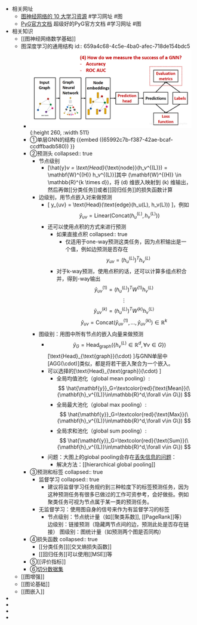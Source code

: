 - 相关网址
	- [图神经网络的 10 大学习资源](https://towardsdatascience.com/top-10-learning-resources-for-graph-neural-networks-f24d4eb2cc2b) #学习网址 #图
	- [PyG官方文档](https://pytorch-geometric.readthedocs.io/en/latest/tutorial/create_gnn.html) 超级好的PyG官方文档 #学习网址 #图
- 相关知识
	- [[图神经网络数学基础]]
	- 图深度学习的通用结构
	  id:: 659a4c68-4c5e-4ba0-afec-718de154bdc5
		- ![image.png](../assets/image_1704610931219_0.png){:height 260, :width 511}
		- ①单层GNN的结构 {{embed ((65992c7b-f387-42ae-bcaf-ccdffbadb580)) }}
		- ②预测头
		  collapsed:: true
			- 节点级别
				- \[\hat{y}_v = \text{Head}_{\text{node}}(h_v^{(L)}) = \mathbf{W}^{(H)} h_v^{(L)}\]其中 \(\mathbf{W}^{(H)} \in \mathbb{R}^{k \times d}\)，将 \(d\) 维嵌入映射到 \(k\) 维输出，然后再做[[分类任务]]或者[[回归任务]]的损失函数计算
			- 边级别，用节点嵌入对来做预测
				- \[ y_{uv} = \text{Head}(\text{edge}(h_u(L), h_v(L))) \]，例如$$\hat{y}_{uv} = \text{Linear}(\text{Concat}(h_u^{(L)}, h_v^{(L)}))$$
				- 还可以使用点积的方式来进行预测
					- 如果直接点积
					  collapsed:: true
						- 仅适用于one-way预测这类任务，因为点积输出是一个值，例如边预测是否存在
						  $$y_{uv} = (h_u^{(L)})^T h_v^{(L)}$$
					- 对于k-way预测，使用点积的话，还可以计算多组点积合并，得到-way输出
					  $$
					  \hat{y}_{uv}^{(1)} = (h_u^{(L)})^T W^{(1)} h_v^{(L)}
					  $$
					  $$
					  \vdots
					  $$
					  $$
					  \hat{y}_{uv}^{(k)} = (h_u^{(L)})^T W^{(k)} h_v^{(L)}
					  $$
					  $$
					  \hat{y}_{uv} = \text{Concat}(\hat{y}_{uv}^{(1)}, \ldots, \hat{y}_{uv}^{(k)}) \in \mathbb{R}^k
					  $$
			- 图级别：用图中所有节点的嵌入向量来做预测
				- $$\hat{y}_G = \text{Head}_{\text{graph}}\left(\{h_v^{(L)} \in \mathbb{R}^d, \forall v \in G\}\right)$$
				  \[\text{Head}_{\text{graph}}(\cdot) \]与GNN单层中\[AGG(\cdot)\]类似，都是将若干嵌入聚合为一个嵌入。
				- 可以选择的\[\text{Head}_{\text{graph}}(\cdot) \]
					- 全局均值池化（global mean pooling）:
					  $$
					  \hat{\mathbf{y}}_G=\textcolor{red}{\text{Mean}}(\{\mathbf{h}_v^{(L)}\in\mathbb{R}^d,\forall v\in G\})
					  $$
					- 全局最大池化（global max pooling）:
					  $$
					  \hat{\mathbf{y}}_G=\textcolor{red}{\text{Max}}(\{\mathbf{h}_v^{(L)}\in\mathbb{R}^d,\forall v\in G\})
					  $$
					- 全局求和池化（global sum pooling）:
					  $$
					  \hat{\mathbf{y}}_G=\textcolor{red}{\text{Sum}}(\{\mathbf{h}_v^{(L)}\in\mathbb{R}^d,\forall v\in G\})
					  $$
				- 问题：大图上的global pooling会存在[丢失信息的问题](https://blog.csdn.net/PolarisRisingWar/article/details/118001121#:~:text=%E4%BF%A1%E6%81%AF%E7%9A%84%E9%97%AE%E9%A2%98%E3%80%82-,%E4%B8%BE%E4%BE%8B%EF%BC%9A%E4%BD%BF%E7%94%A8%E4%B8%80%E7%BB%B4%E8%8A%82%E7%82%B9%E5%B5%8C%E5%85%A5%E3%80%82,-G%201%20G_1)：
					- 解决方法：[[hierarchical global pooling]]
		- ③预测和标签
		  collapsed:: true
			- 监督学习
			  collapsed:: true
				- 建议将监督学习任务规约到三种粒度下的标签预测任务，因为这种预测任务有很多已做过的工作可资参考，会好做些。例如聚类任务可视为节点属于某一类的预测任务。
			- 无监督学习：使用图自身的信号来作为有监督学习的标签
				- 节点级别：节点统计量（如[[聚类系数]], [[PageRank]]等）
				  边级别：链接预测（隐藏两节点间的边，预测此处是否存在链接）
				  图级别：图统计量（如预测两个图是否同构）
		- ④损失函数
		  collapsed:: true
			- [[分类任务]][[交叉熵损失函数]]
			- [[回归任务]]可以使用[[MSE]]等
		- ⑤[[评价指标]]
		- ⑥[切分数据集](https://blog.csdn.net/PolarisRisingWar/article/details/118001121#:~:text=2.5-,%E5%88%87%E5%88%86%E6%95%B0%E6%8D%AE%E9%9B%86,-%E5%B0%86%E6%95%B0%E6%8D%AE%E9%9B%86)
	- [[图增强]]
	- [[图论基础]]
	- [[图嵌入]]
-
-
-
-